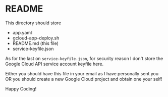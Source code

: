 README
======

This directory should store
- app.yaml
- gcloud-app-deploy.sh
- README.md (this file)
- service-keyfile.json

As for the last on `service-keyfile.json`, for security reason I don't
store the Google Cloud API service account keyfile here.

Either you should have this file in your email as I have personally sent
you OR you should create a new Google Cloud project and obtain one your
self!

Happy Coding!
